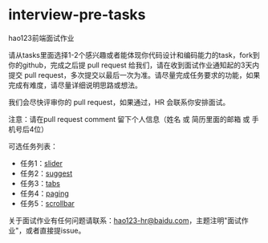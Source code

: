 # interview-pre-tasks

hao123前端面试作业

请从tasks里面选择1-2个感兴趣或者能体现你代码设计和编码能力的task，fork到你的github，完成之后提 pull request 给我们，请在收到面试作业通知起的3天内提交 pull request，多次提交以最后一次为准。请尽量完成任务要求的功能，如果完成有难度，请尽量详细说明思路或想法。

我们会尽快评审你的 pull request，如果通过，HR 会联系你安排面试。

注意：请在pull request comment 留下个人信息（姓名 或 简历里面的邮箱 或 手机号后4位）

可选任务列表：
* 任务1：[slider](./task1-slider)
* 任务2：[suggest](./task2-suggest)
* 任务3：[tabs](./task3-tabs)
* 任务4：[paging](./task4-paging)
* 任务5：[scrollbar](./task-scrollbar)

关于面试作业有任何问题请联系：hao123-hr@baidu.com，主题注明"面试作业"，或者直接提issue。
